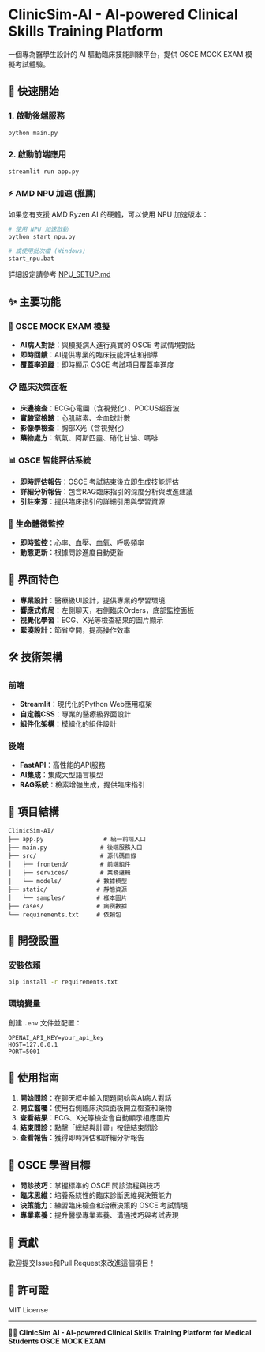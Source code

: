 # ClinicSim-AI - AI-powered Clinical Skills Training Platform

一個專為醫學生設計的 AI 驅動臨床技能訓練平台，提供 OSCE MOCK EXAM 模擬考試體驗。

## 🚀 快速開始

### 1. 啟動後端服務
```bash
python main.py
```

### 2. 啟動前端應用
```bash
streamlit run app.py
```

### ⚡ AMD NPU 加速 (推薦)
如果您有支援 AMD Ryzen AI 的硬體，可以使用 NPU 加速版本：

```bash
# 使用 NPU 加速啟動
python start_npu.py

# 或使用批次檔 (Windows)
start_npu.bat
```

詳細設定請參考 [NPU_SETUP.md](NPU_SETUP.md)

## ✨ 主要功能

### 🏥 OSCE MOCK EXAM 模擬
- **AI病人對話**：與模擬病人進行真實的 OSCE 考試情境對話
- **即時回饋**：AI提供專業的臨床技能評估和指導
- **覆蓋率追蹤**：即時顯示 OSCE 考試項目覆蓋率進度

### 📋 臨床決策面板
- **床邊檢查**：ECG心電圖（含視覺化）、POCUS超音波
- **實驗室檢驗**：心肌酵素、全血球計數
- **影像學檢查**：胸部X光（含視覺化）
- **藥物處方**：氧氣、阿斯匹靈、硝化甘油、嗎啡

### 📊 OSCE 智能評估系統
- **即時評估報告**：OSCE 考試結束後立即生成技能評估
- **詳細分析報告**：包含RAG臨床指引的深度分析與改進建議
- **引註來源**：提供臨床指引的詳細引用與學習資源

### 💓 生命體徵監控
- **即時監控**：心率、血壓、血氧、呼吸頻率
- **動態更新**：根據問診進度自動更新

## 🎨 界面特色

- **專業設計**：醫療級UI設計，提供專業的學習環境
- **響應式佈局**：左側聊天，右側臨床Orders，底部監控面板
- **視覺化學習**：ECG、X光等檢查結果的圖片顯示
- **緊湊設計**：節省空間，提高操作效率

## 🛠️ 技術架構

### 前端
- **Streamlit**：現代化的Python Web應用框架
- **自定義CSS**：專業的醫療級界面設計
- **組件化架構**：模組化的組件設計

### 後端
- **FastAPI**：高性能的API服務
- **AI集成**：集成大型語言模型
- **RAG系統**：檢索增強生成，提供臨床指引

## 📁 項目結構

```
ClinicSim-AI/
├── app.py                 # 統一前端入口
├── main.py               # 後端服務入口
├── src/                  # 源代碼目錄
│   ├── frontend/         # 前端組件
│   ├── services/         # 業務邏輯
│   └── models/          # 數據模型
├── static/              # 靜態資源
│   └── samples/         # 樣本圖片
├── cases/               # 病例數據
└── requirements.txt     # 依賴包
```

## 🔧 開發設置

### 安裝依賴
```bash
pip install -r requirements.txt
```

### 環境變量
創建 `.env` 文件並配置：
```
OPENAI_API_KEY=your_api_key
HOST=127.0.0.1
PORT=5001
```

## 📖 使用指南

1. **開始問診**：在聊天框中輸入問題開始與AI病人對話
2. **開立醫囑**：使用右側臨床決策面板開立檢查和藥物
3. **查看結果**：ECG、X光等檢查會自動顯示相應圖片
4. **結束問診**：點擊「總結與計畫」按鈕結束問診
5. **查看報告**：獲得即時評估和詳細分析報告

## 🎯 OSCE 學習目標

- **問診技巧**：掌握標準的 OSCE 問診流程與技巧
- **臨床思維**：培養系統性的臨床診斷思維與決策能力
- **決策能力**：練習臨床檢查和治療決策的 OSCE 考試情境
- **專業素養**：提升醫學專業素養、溝通技巧與考試表現

## 🤝 貢獻

歡迎提交Issue和Pull Request來改進這個項目！

## 📄 許可證

MIT License

---

**🧑‍⚕️ ClinicSim AI - AI-powered Clinical Skills Training Platform for Medical Students OSCE MOCK EXAM**